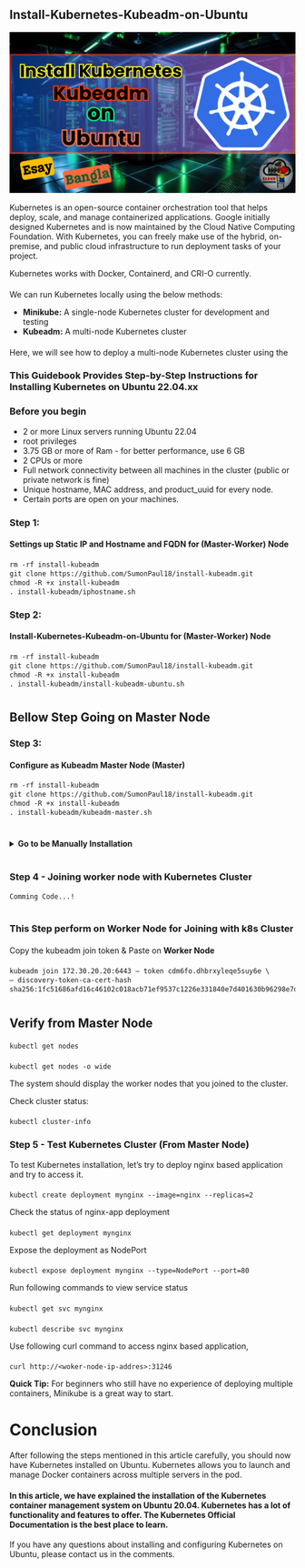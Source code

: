 ## Install-Kubernetes-Kubeadm-on-Ubuntu
![kube](https://github.com/SumonPaul18/Install-Kubernetes-Kubeadm-on-Ubuntu/blob/main/InstallKubeAdm.png)

Kubernetes is an open-source container orchestration tool that helps deploy, scale, and manage containerized applications. Google initially designed Kubernetes and is now maintained by the Cloud Native Computing Foundation. With Kubernetes, you can freely make use of the hybrid, on-premise, and public cloud infrastructure to run deployment tasks of your project.<br>

Kubernetes works with Docker, Containerd, and CRI-O currently.<br>
####
We can run Kubernetes locally using the below methods:<br>
  - <b>Minikube:</b> A single-node Kubernetes cluster for development and testing
  - <b>Kubeadm:</b>  A multi-node Kubernetes cluster

####
Here, we will see how to deploy a multi-node Kubernetes cluster using the 
### This Guidebook Provides Step-by-Step Instructions for Installing Kubernetes on Ubuntu 22.04.xx

### Before you begin
  - 2 or more Linux servers running Ubuntu 22.04
  - root privileges
  - 3.75 GB or more of Ram - for better performance, use 6 GB
  - 2 CPUs or more
  - Full network connectivity between all machines in the cluster (public or private network is fine)
  - Unique hostname, MAC address, and product_uuid for every node.
  - Certain ports are open on your machines.

### Step 1:
#### Settings up Static IP and Hostname and FQDN for (Master-Worker) Node
    rm -rf install-kubeadm
    git clone https://github.com/SumonPaul18/install-kubeadm.git
    chmod -R +x install-kubeadm
    . install-kubeadm/iphostname.sh
    
### Step 2:
#### Install-Kubernetes-Kubeadm-on-Ubuntu for (Master-Worker) Node
    rm -rf install-kubeadm
    git clone https://github.com/SumonPaul18/install-kubeadm.git
    chmod -R +x install-kubeadm
    . install-kubeadm/install-kubeadm-ubuntu.sh

#
## Bellow Step Going on Master Node    
### Step 3:
#### Configure as Kubeadm Master Node (Master)
~~~
rm -rf install-kubeadm
git clone https://github.com/SumonPaul18/install-kubeadm.git
chmod -R +x install-kubeadm
. install-kubeadm/kubeadm-master.sh
~~~

#

<details>
 <summary> <b> Go to be Manually Installation </summary> </b>
   
### Step 2 - Configuring as a Master Node
Switch to the master server node, and enter the following command:<br>
<b><i>Note:</b></i> Replace your Endpoint Address as Master Node FQDN (master.paulco.xyz)
####
    sudo kubeadm init --apiserver-advertise-address=<MasterNode-PrivateIP> --pod-network-cidr=10.244.0.0/16 
####    
    sudo kubeadm init --control-plane-endpoint=master.paulco.xyz
####
    sudo kubeadm init --pod-network-cidr=10.10.0.0/16

Once this command finishes, it will display a kubeadm join message at the end. Make a note of the whole entry. This will be used to join the worker nodes to the cluster.

#
<details>
 <summary> <b> If You Get Error: When we run "kubeadm init" </summary> </b>

<b> This Error Like This: </b>
> [init] Using Kubernetes version: v1.29.3 <br>
> [preflight] Running pre-flight checks <br>
>	[WARNING Swap]: swap is supported for cgroup v2 only; the NodeSwap feature gate of the kubelet is beta but disabled by default <br>
>	[WARNING FileExisting-tc]: tc not found in system path <br>
> error execution phase preflight: [preflight] Some fatal errors occurred: <br>
>	[ERROR CRI]: container runtime is not running: output: time="2024-03-19T04:51:36-04:00" level=fatal msg="validate service connection: validate CRI v1 runtime API for endpoint \"unix:///var/run/containerd/containerd.sock\": rpc error: code = Unimplemented desc = unknown service runtime.v1.RuntimeService" <br>
> , error: exit status 1 <br>
> [preflight] If you know what you are doing, you can make a check non-fatal with `--ignore-preflight-errors=...` <br>
> To see the stack trace of this error execute with --v=5 or higher <br>

<b> Solution: </b>
####
    rm -f /etc/containerd/config.toml
    systemctl restart containerd
####
Aging Run kubeadm init Command
</details>

#
<details>
 <summary> <b> If We Want to Reset Kubeadm init: When Get Error "kubeadm init" </summary> </b>

   ####
       kubeadm reset
</details>

#
<details>
 <summary> <b> If We Want to Uninstall Kubernetes on Ubuntu </summary> </b>

   ####
       
       # Kube Admin Reset
       kubeadm reset
       # Remove all packages related to Kubernetes
       apt remove -y kubeadm kubectl kubelet kubernetes-cni --allow-change-held-packages
       apt purge -y kube*
       # Remove docker containers/images
       docker image prune -a
       systemctl restart docker
       apt purge -y docker-engine docker docker.io docker-ce docker-ce-cli containerd containerd.io runc --allow-change-held-packages
       # Remove parts
       apt autoremove -y
       # Remove all folder associated to kubernetes, etcd, and docker
       rm -rf ~/.kube
       rm -rf /etc/cni /etc/kubernetes /var/lib/dockershim /var/lib/etcd /var/lib/kubelet /var/lib/etcd2/ /var/run/kubernetes ~/.kube/* 
       rm -rf /var/lib/docker /etc/docker /var/run/docker.sock
       rm -f /etc/apparmor.d/docker /etc/systemd/system/etcd* 
       # Delete docker group (optional)
       groupdel docker
       # Clear the iptables
       iptables -F && iptables -X
       iptables -t nat -F && iptables -t nat -X
       iptables -t raw -F && iptables -t raw -X
       iptables -t mangle -F && iptables -t mangle -X
</details>

#

To start using your cluster, you need to run the following as a regular user:
####
    mkdir -p $HOME/.kube
    sudo cp -i /etc/kubernetes/admin.conf $HOME/.kube/config
    sudo chown $(id -u):$(id -g) $HOME/.kube/config

Alternatively, if you are the root user, you can run:
####
    export KUBECONFIG=/etc/kubernetes/admin.conf
####
Setup export KUBECONFIG in .bashrc file
####
    echo 'export KUBECONFIG=/etc/kubernetes/admin.conf' >> .bashrc
    
Verify Cluster, Nodes and Pods status using kubectl commands
####
    kubectl cluster-info
####
    kubectl get nodes
####
    kubectl get pods -A
#
### Step 3 - Configuring Network Plugins
A Pod Network is a way to allow communication between different nodes in the cluster. 

We have Differents Types Network Plugins:

If we use the Calico virtual network:
####
    sudo kubectl create -f https://raw.githubusercontent.com/projectcalico/calico/v3.28.0/manifests/tigera-operator.yaml
If we use the flannel virtual network:
####
    sudo kubectl apply -f https://github.com/flannel-io/flannel/releases/latest/download/kube-flannel.yml

Allow the process to complete.

Verify To display the network status, use the following command:
####
    kubectl get pods --all-namespaces
Check cluster status:
####
    kubectl cluster-info
#
### Step 4 - Joining worker node to a Kubernetes Cluster
On each worker node, use the <b>kubeadm join</b> command on each worker node to connect it to the cluster.
View the master join token:
####
    kubeadm token create --print-join-command
<b>Output Like:</b>
> kubeadm join 172.30.20.20:6443 — token cdm6fo.dhbrxyleqe5suy6e \
— discovery-token-ca-cert-hash sha256:1fc51686afd16c46102c018acb71ef9537c1226e331840e7d401630b96298e7d
    
Verify all tokens:

    kubeadm token list
#
### This Step perform on Worker Node for Joining with k8s Cluster
####
Copy the kubeadm join token & Paste on <b>Worker Node</b>
####
    kubeadm join 172.30.20.20:6443 — token cdm6fo.dhbrxyleqe5suy6e \
    — discovery-token-ca-cert-hash sha256:1fc51686afd16c46102c018acb71ef9537c1226e331840e7d401630b96298e7d
####
#

</details>

#

### Step 4 - Joining worker node with Kubernetes Cluster
~~~
Comming Code...!
~~~
#
### This Step perform on Worker Node for Joining with k8s Cluster
####
Copy the kubeadm join token & Paste on <b>Worker Node</b>
####
    kubeadm join 172.30.20.20:6443 — token cdm6fo.dhbrxyleqe5suy6e \
    — discovery-token-ca-cert-hash sha256:1fc51686afd16c46102c018acb71ef9537c1226e331840e7d401630b96298e7d
####
#
## Verify from Master Node
####
    kubectl get nodes
####
    kubectl get nodes -o wide
The system should display the worker nodes that you joined to the cluster.

Check cluster status:
####
    kubectl cluster-info
####

### Step 5 - Test Kubernetes Cluster (From Master Node)
To test Kubernetes installation, let’s try to deploy nginx based application and try to access it.
####
    kubectl create deployment mynginx --image=nginx --replicas=2
Check the status of nginx-app deployment
####
    kubectl get deployment mynginx
Expose the deployment as NodePort
####
    kubectl expose deployment mynginx --type=NodePort --port=80 
Run following commands to view service status
####
    kubectl get svc mynginx
####
    kubectl describe svc mynginx
Use following curl command to access nginx based application,
####
    curl http://<woker-node-ip-addres>:31246

<b>Quick Tip:</b> For beginners who still have no experience of deploying multiple containers, Minikube is a great way to start.
# Conclusion
After following the steps mentioned in this article carefully, you should now have Kubernetes installed on Ubuntu. Kubernetes allows you to launch and manage Docker containers across multiple servers in the pod.

#### In this article, we have explained the installation of the Kubernetes container management system on Ubuntu 20.04. Kubernetes has a lot of functionality and features to offer. The Kubernetes Official Documentation is the best place to learn.

If you have any questions about installing and configuring Kubernetes on Ubuntu, please contact us in the comments.


